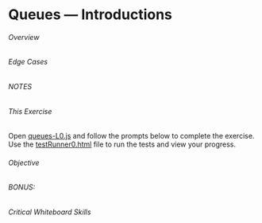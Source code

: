 # Queues &mdash; Introductions


###### Overview



###### Edge Cases

 

###### NOTES

    

###### This Exercise


Open [queues-L0.js](ES6/src/queues-L0.js) and follow the prompts below to complete the exercise.  Use 
 the [testRunner0.html](ES6/testRunner0.html) file to run the tests and view your progress.


###### Objective



###### BONUS:



###### Critical Whiteboard Skills

 